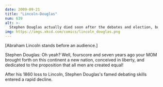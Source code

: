 ```yaml
---
date: 2009-09-21
title: "Lincoln-Douglas"
num: 639
alt: >-
  Stephen Douglas actually died soon after the debates and election, but if you demand historical accuracy in your webcomics you should be reading Hark! A Vagrant.
img: https://imgs.xkcd.com/comics/lincoln_douglas.png
---
```

[Abraham Lincoln stands before an audience.]

Stephen Douglas: Oh yeah? Well, fourscore and seven years ago your MOM brought forth on this continent a new nation, conceived in liberty, and dedicated to the proposition that all men are created equal!

After his 1860 loss to Lincoln, Stephen Douglas's famed debating skills entered a rapid decline.